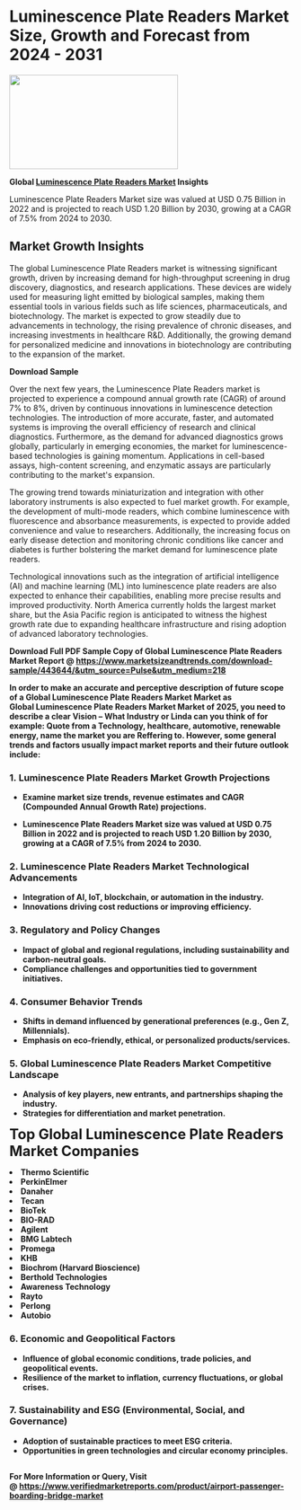 <H1>Luminescence Plate Readers Market Size, Growth and Forecast from 2024 - 2031</H1><img class="aligncenter size-medium wp-image-584254" src="https://thirdeyenews.in/wp-content/uploads/2024/09/Global-Market-Research-300x168.jpeg" alt="" width="300" height="168" /><p><strong>Global&nbsp;<a href="https://www.marketsizeandtrends.com/download-sample/443644/&amp;utm_source=Pulse&amp;utm_medium=218">Luminescence Plate Readers Market</a> Insights</strong></p><p>Luminescence Plate Readers Market size was valued at USD 0.75 Billion in 2022 and is projected to reach USD 1.20 Billion by 2030, growing at a CAGR of 7.5% from 2024 to 2030.</p><p><h2>Market Growth Insights</h2> <p>The global Luminescence Plate Readers market is witnessing significant growth, driven by increasing demand for high-throughput screening in drug discovery, diagnostics, and research applications. These devices are widely used for measuring light emitted by biological samples, making them essential tools in various fields such as life sciences, pharmaceuticals, and biotechnology. The market is expected to grow steadily due to advancements in technology, the rising prevalence of chronic diseases, and increasing investments in healthcare R&D. Additionally, the growing demand for personalized medicine and innovations in biotechnology are contributing to the expansion of the market.</p> <p><strong>Download Sample</strong></p> <p>Over the next few years, the Luminescence Plate Readers market is projected to experience a compound annual growth rate (CAGR) of around 7% to 8%, driven by continuous innovations in luminescence detection technologies. The introduction of more accurate, faster, and automated systems is improving the overall efficiency of research and clinical diagnostics. Furthermore, as the demand for advanced diagnostics grows globally, particularly in emerging economies, the market for luminescence-based technologies is gaining momentum. Applications in cell-based assays, high-content screening, and enzymatic assays are particularly contributing to the market's expansion.</p> <p>The growing trend towards miniaturization and integration with other laboratory instruments is also expected to fuel market growth. For example, the development of multi-mode readers, which combine luminescence with fluorescence and absorbance measurements, is expected to provide added convenience and value to researchers. Additionally, the increasing focus on early disease detection and monitoring chronic conditions like cancer and diabetes is further bolstering the market demand for luminescence plate readers.</p> <p>Technological innovations such as the integration of artificial intelligence (AI) and machine learning (ML) into luminescence plate readers are also expected to enhance their capabilities, enabling more precise results and improved productivity. North America currently holds the largest market share, but the Asia Pacific region is anticipated to witness the highest growth rate due to expanding healthcare infrastructure and rising adoption of advanced laboratory technologies.</p> <p><strong></p><p><span class=""><strong>Download Full PDF Sample Copy of Global Luminescence Plate Readers Market Report</strong> @ <a href="https://www.marketsizeandtrends.com/download-sample/443644/&amp;utm_source=Pulse&amp;utm_medium=218" target="_blank">https://www.marketsizeandtrends.com/download-sample/443644/&amp;utm_source=Pulse&amp;utm_medium=218</a></span></p><p>In order to make an accurate and perceptive description of future scope of a Global&nbsp;Luminescence Plate Readers Market Market as Global&nbsp;Luminescence Plate Readers Market Market of 2025, you need to describe a clear Vision &ndash; What Industry or Linda can you think of for example: Quote from a Technology, healthcare, automotive, renewable energy, name the market you are Reffering to. However, some general trends and factors usually impact market reports and their future outlook include:</p><h3>1.&nbsp;<strong>Luminescence Plate Readers Market Growth Projections</strong></h3><ul><li>Examine market size trends, revenue estimates and CAGR (Compounded Annual Growth Rate) projections.</li><li><p>Luminescence Plate Readers Market size was valued at USD 0.75 Billion in 2022 and is projected to reach USD 1.20 Billion by 2030, growing at a CAGR of 7.5% from 2024 to 2030.</p></li></ul><h3>2.&nbsp;<strong>Luminescence Plate Readers Market Technological Advancements</strong></h3><ul><li>Integration of AI, IoT, blockchain, or automation in the industry.</li><li>Innovations driving cost reductions or improving efficiency.</li></ul><h3>3.&nbsp;<strong>Regulatory and Policy Changes</strong></h3><ul><li>Impact of global and regional regulations, including sustainability and carbon-neutral goals.</li><li>Compliance challenges and opportunities tied to government initiatives.</li></ul><h3>4.&nbsp;<strong>Consumer Behavior Trends</strong></h3><ul><li>Shifts in demand influenced by generational preferences (e.g., Gen Z, Millennials).</li><li>Emphasis on eco-friendly, ethical, or personalized products/services.</li></ul><h3>5.&nbsp;<strong>Global Luminescence Plate Readers Market Competitive Landscape</strong></h3><ul><li>Analysis of key players, new entrants, and partnerships shaping the industry.</li><li>Strategies for differentiation and market penetration.</li></ul><p data-pm-slice="1 1 []"><span style="color: inherit; font-family: inherit; font-size: 25px;">Top Global Luminescence Plate Readers Market Companies</span></p><div class="" data-test-id=""><p><li>Thermo Scientific</li><li> PerkinElmer</li><li> Danaher</li><li> Tecan</li><li> BioTek</li><li> BIO-RAD</li><li> Agilent</li><li> BMG Labtech</li><li> Promega</li><li> KHB</li><li> Biochrom (Harvard Bioscience)</li><li> Berthold Technologies</li><li> Awareness Technology</li><li> Rayto</li><li> Perlong</li><li> Autobio</li></p></div><h3>6.&nbsp;<strong>Economic and Geopolitical Factors</strong></h3><ul><li>Influence of global economic conditions, trade policies, and geopolitical events.</li><li>Resilience of the market to inflation, currency fluctuations, or global crises.</li></ul><h3>7.&nbsp;<strong>Sustainability and ESG (Environmental, Social, and Governance)</strong></h3><ul><li>Adoption of sustainable practices to meet ESG criteria.</li><li>Opportunities in green technologies and circular economy principles.</li></ul><h2><strong style="font-size: 14px;">For More Information or Query, Visit @&nbsp;</strong><a style="background-color: #ffffff; font-size: 14px;" href="https://www.marketsizeandtrends.com/report/luminescence-plate-readers-market/" target="_blank">https://www.verifiedmarketreports.com/product/airport-passenger-boarding-bridge-market</a></h2>
